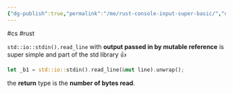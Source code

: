```yaml
---
{"dg-publish":true,"permalink":"/me/rust-console-input-super-basic/","dgHomeLink":true,"dgPassFrontmatter":false}
---
```


#cs #rust

`std::io::stdin().read_line` with **output passed in by mutable reference** is super simple and part of the std library 👍
```rust
let _b1 = std::io::stdin().read_line(&mut line).unwrap();
```
the **return** type is the **number of bytes read**.